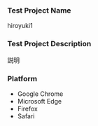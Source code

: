 ### Test Project Name
hiroyuki1

### Test Project Description
説明

### Platform
- Google Chrome
- Microsoft Edge
- Firefox
- Safari
